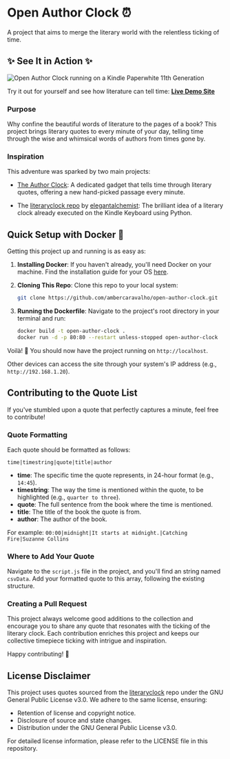 # Open Author Clock ⏰

A project that aims to merge the literary world with the relentless ticking of time. 

## ✨ See It in Action ✨

![Open Author Clock running on a Kindle Paperwhite 11th Generation](link-to-your-photo.jpg)

Try it out for yourself and see how literature can tell time: [__Live Demo Site__](https://clock.ambercaravalho.com)

### Purpose

Why confine the beautiful words of literature to the pages of a book? This project brings literary quotes to every minute of your day, telling time through the wise and whimsical words of authors from times gone by.

### Inspiration

This adventure was sparked by two main projects:

- [The Author Clock](https://www.authorclock.com): A dedicated gadget that tells time through literary quotes, offering a new hand-picked passage every minute.

- The [literaryclock repo](https://github.com/elegantalchemist/literaryclock) by [elegantalchemist](https://github.com/elegantalchemist): The brilliant idea of a literary clock already executed on the Kindle Keyboard using Python.

## Quick Setup with Docker 🚢

Getting this project up and running is as easy as:

1. __Installing Docker__: If you haven't already, you'll need Docker on your machine. Find the installation guide for your OS [here](https://docs.docker.com/engine/install/).

2. __Cloning This Repo__: Clone this repo to your local system:

    ```bash
    git clone https://github.com/ambercaravalho/open-author-clock.git
    ```

3. __Running the Dockerfile__: Navigate to the project's root directory in your terminal and run:

    ```bash
    docker build -t open-author-clock .
    docker run -d -p 80:80 --restart unless-stopped open-author-clock
    ```

Voilà! 🥳 You should now have the project running on `http://localhost`. 

Other devices can access the site through your system's IP address (e.g., `http://192.168.1.20`).

## Contributing to the Quote List

If you've stumbled upon a quote that perfectly captures a minute, feel free to contribute!

### Quote Formatting

Each quote should be formatted as follows:

`time|timestring|quote|title|author`

- **time**: The specific time the quote represents, in 24-hour format (e.g., `14:45`).
- **timestring**: The way the time is mentioned within the quote, to be highlighted (e.g., `quarter to three`).
- **quote**: The full sentence from the book where the time is mentioned.
- **title**: The title of the book the quote is from.
- **author**: The author of the book.

For example: `00:00|midnight|It starts at midnight.|Catching Fire|Suzanne Collins`

### Where to Add Your Quote

Navigate to the `script.js` file in the project, and you'll find an string named `csvData`. Add your formatted quote to this array, following the existing structure.

### Creating a Pull Request

This project always welcome good additions to the collection and encourage you to share any quote that resonates with the ticking of the literary clock. Each contribution enriches this project and keeps our collective timepiece ticking with intrigue and inspiration.

Happy contributing! 🎉

## License Disclaimer

This project uses quotes sourced from the [literaryclock](https://github.com/elegantalchemist/literaryclock) repo under the GNU General Public License v3.0. We adhere to the same license, ensuring:
- Retention of license and copyright notice.
- Disclosure of source and state changes.
- Distribution under the GNU General Public License v3.0.

For detailed license information, please refer to the LICENSE file in this repository.
